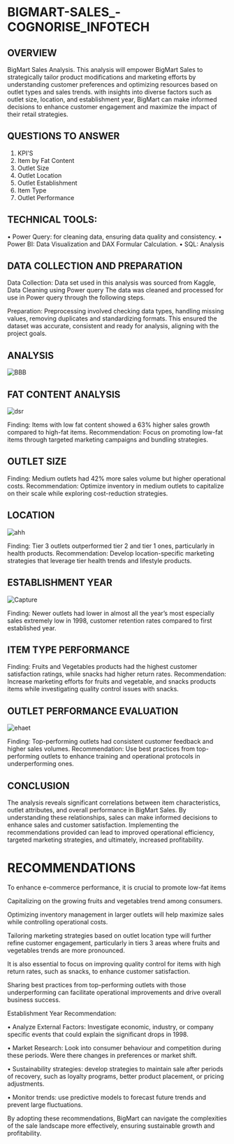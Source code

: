 # BIGMART-SALES_-COGNORISE_INFOTECH
## OVERVIEW
BigMart Sales Analysis. This analysis will empower BigMart Sales to strategically tailor product modifications and marketing efforts by understanding customer preferences and optimizing resources based on outlet types and sales trends. with insights into diverse factors such as outlet size, location, and establishment year, BigMart can make informed decisions to enhance customer engagement and maximize the impact of their retail strategies.
## QUESTIONS TO ANSWER
1.	KPI'S
2.	Item by Fat Content
3.	Outlet Size
4.	Outlet Location
5.	Outlet Establishment
6.	Item Type
7.	Outlet Performance
## TECHNICAL TOOLS:
•	Power Query: for cleaning data, ensuring data quality and consistency.
•	Power BI: Data Visualization and DAX Formular Calculation.
•	SQL: Analysis
## DATA COLLECTION AND PREPARATION
Data Collection: Data set used in this analysis was sourced from Kaggle, Data Cleaning using Power query The data was cleaned and processed for use in Power query through the following steps.

Preparation: Preprocessing involved checking data types, handling missing values, removing duplicates and standardizing formats. This ensured the dataset was accurate, consistent and ready for analysis, aligning with the project goals. 
## ANALYSIS
![BBB](https://github.com/user-attachments/assets/19f164b7-9918-41b4-a89c-e14e7d73b2ec)

## FAT CONTENT ANALYSIS
![dsr](https://github.com/user-attachments/assets/1738b890-feba-4ac4-8cbe-749b139dd5f2)

Finding: Items with low fat content showed a 63% higher sales growth compared to high-fat items. 
Recommendation: Focus on promoting low-fat items through targeted marketing campaigns and bundling strategies.
## OUTLET SIZE
Finding: Medium outlets had 42% more sales volume but higher operational costs. 
Recommendation: Optimize inventory in medium outlets to capitalize on their scale while exploring cost-reduction strategies.
## LOCATION 
![ahh](https://github.com/user-attachments/assets/57dca043-ac62-4d0a-b71e-d04f29c33cbe)

Finding: Tier 3 outlets outperformed tier 2 and tier 1 ones, particularly in health products. 
Recommendation: Develop location-specific marketing strategies that leverage tier health trends and lifestyle products.
## ESTABLISHMENT YEAR
![Capture](https://github.com/user-attachments/assets/48cc2d2a-fc0a-4de9-9fd5-0d1c422c57b2)

Finding: Newer outlets had lower in almost all the year’s most especially sales extremely low in 1998, customer retention rates compared to first established year. 
## ITEM TYPE PERFORMANCE
Finding: Fruits and Vegetables products had the highest customer satisfaction ratings, while snacks had higher return rates. 
Recommendation: Increase marketing efforts for fruits and vegetable, and snacks products items while investigating quality control issues with snacks.
## OUTLET PERFORMANCE EVALUATION
![ehaet](https://github.com/user-attachments/assets/7f749893-5847-461f-9861-814046e83ffb)

Finding: Top-performing outlets had consistent customer feedback and higher sales volumes. 
Recommendation: Use best practices from top-performing outlets to enhance training and operational protocols in underperforming ones.
## CONCLUSION
The analysis reveals significant correlations between item characteristics, outlet attributes, and overall performance in BigMart Sales. By understanding these relationships, sales can make informed decisions to enhance sales and customer satisfaction. Implementing the recommendations provided can lead to improved operational efficiency, targeted marketing strategies, and ultimately, increased profitability.
# RECOMMENDATIONS
To enhance e-commerce performance, it is crucial to promote low-fat items

Capitalizing on the growing fruits and vegetables trend among consumers. 

Optimizing inventory management in larger outlets will help maximize sales while controlling operational costs. 

Tailoring marketing strategies based on outlet location type will further refine customer engagement, particularly in tiers 3 areas where fruits and vegetables trends are more pronounced. 

It is also essential to focus on improving quality control for items with high return rates, such as snacks, to enhance customer satisfaction.

Sharing best practices from top-performing outlets with those underperforming can facilitate operational improvements and drive overall business success. 

Establishment Year Recommendation:

•	Analyze External Factors: Investigate economic, industry, or company specific events that could explain the significant drops in 1998.

•	Market Research: Look into consumer behaviour and competition during these periods. Were there changes in preferences or market shift.

•	Sustainability strategies: develop strategies to maintain sale after periods of recovery, such as loyalty programs, better product placement, or pricing adjustments.

•	Monitor trends: use predictive models to forecast future trends and prevent large fluctuations.

By adopting these recommendations, BigMart can navigate the complexities of the sale landscape more effectively, ensuring sustainable growth and profitability.



